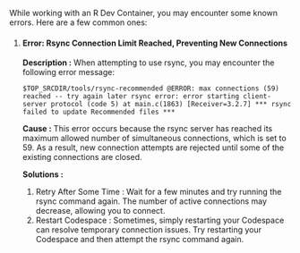 While working with an R Dev Container, you may encounter some known errors. Here
are a few common ones:

1. #### Error: Rsync Connection Limit Reached, Preventing New Connections

    **Description :** When attempting to use rsync, you may encounter the
    following error message:

    ```
    $TOP_SRCDIR/tools/rsync-recommended @ERROR: max connections (59) reached -- try again later rsync error: error starting client-server protocol (code 5) at main.c(1863) [Receiver=3.2.7] *** rsync failed to update Recommended files ***
    ```

    **Cause :** This error occurs because the rsync server has reached its
    maximum allowed number of simultaneous connections, which is set to 59. As a
    result, new connection attempts are rejected until some of the existing
    connections are closed.

    **Solutions :**
    1. Retry After Some Time : Wait for a few minutes and try running the rsync
       command again. The number of active connections may decrease, allowing
       you to connect.
    2. Restart Codespace : Sometimes, simply restarting your Codespace can
       resolve temporary connection issues. Try restarting your Codespace and
       then attempt the rsync command again.

